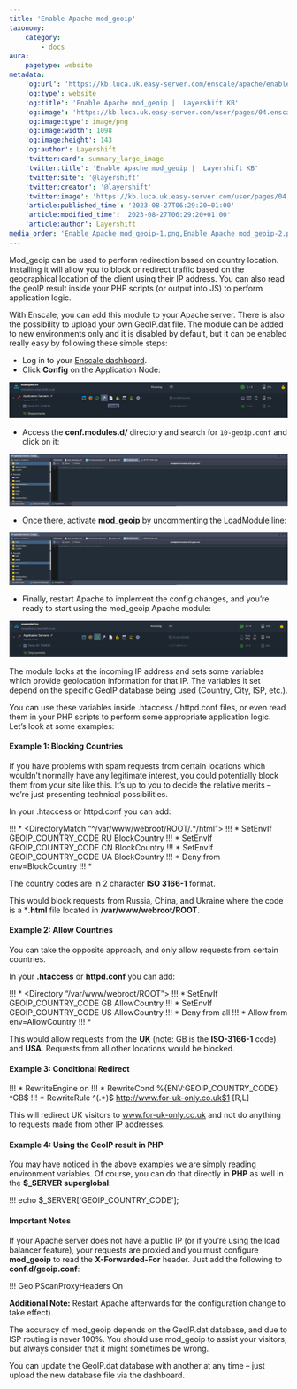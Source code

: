 ```yaml
---
title: 'Enable Apache mod_geoip'
taxonomy:
    category:
        - docs
aura:
    pagetype: website
metadata:
    'og:url': 'https://kb.luca.uk.easy-server.com/enscale/apache/enable-apache-mod_geoip'
    'og:type': website
    'og:title': 'Enable Apache mod_geoip |  Layershift KB'
    'og:image': 'https://kb.luca.uk.easy-server.com/user/pages/04.enscale/01.apache/02.enable-apache-mod_geoip/Enable Apache mod_geoip-1.png'
    'og:image:type': image/png
    'og:image:width': 1098
    'og:image:height': 143
    'og:author': Layershift
    'twitter:card': summary_large_image
    'twitter:title': 'Enable Apache mod_geoip |  Layershift KB'
    'twitter:site': '@layershift'
    'twitter:creator': '@layershift'
    'twitter:image': 'https://kb.luca.uk.easy-server.com/user/pages/04.enscale/01.apache/02.enable-apache-mod_geoip/Enable Apache mod_geoip-1.png'
    'article:published_time': '2023-08-27T06:29:20+01:00'
    'article:modified_time': '2023-08-27T06:29:20+01:00'
    'article:author': Layershift
media_order: 'Enable Apache mod_geoip-1.png,Enable Apache mod_geoip-2.png,Enable Apache mod_geoip-3.png'
---
```


Mod_geoip can be used to perform redirection based on country location. Installing it will allow you to block or redirect traffic based on the geographical location of the client using their IP address. You can also read the geoIP result inside your PHP scripts (or output into JS) to perform application logic.

With Enscale, you can add this module to your Apache server. There is also the possibility to upload your own GeoIP.dat file. The module can be added to new environments only and it is disabled by default, but it can be enabled really easy by following these simple steps:

* Log in to your [Enscale dashboard](https://app.enscale.cloud/).
* Click **Config** on the Application Node:
 
![Enable%20Apache%20mod_geoip-1](Enable%20Apache%20mod_geoip-1.png "Enable%20Apache%20mod_geoip-1")

* Access the **conf.modules.d/** directory and search for `10-geoip.conf` and click on it:

![Enable%20Apache%20mod_geoip-2](Enable%20Apache%20mod_geoip-2.png "Enable%20Apache%20mod_geoip-2")

* Once there, activate **mod_geoip** by uncommenting the LoadModule line:

![Enable%20Apache%20mod_geoip-2](Enable%20Apache%20mod_geoip-2.png "Enable%20Apache%20mod_geoip-2")

* Finally, restart Apache to implement the config changes, and you’re ready to start using the mod_geoip Apache module:

![Enable%20Apache%20mod_geoip-3](Enable%20Apache%20mod_geoip-3.png "Enable%20Apache%20mod_geoip-3")

The module looks at the incoming IP address and sets some variables which provide geolocation information for that IP. The variables it set depend on the specific GeoIP database being used (Country, City, ISP, etc.).

You can use these variables inside .htaccess / httpd.conf files, or even read them in your PHP scripts to perform some appropriate application logic. Let’s look at some examples:

#### Example 1: Blocking Countries

If you have problems with spam requests from certain locations which wouldn’t normally have any legitimate interest, you could potentially block them from your site like this. It’s up to you to decide the relative merits – we’re just presenting technical possibilities.

In your .htaccess or httpd.conf you can add:

!!! * <DirectoryMatch “^/var/www/webroot/ROOT/.*/html”>
!!! * SetEnvIf GEOIP_COUNTRY_CODE RU BlockCountry
!!! * SetEnvIf GEOIP_COUNTRY_CODE CN BlockCountry
!!! * SetEnvIf GEOIP_COUNTRY_CODE UA BlockCountry
!!! * Deny from env=BlockCountry
!!! * </DirectoryMatch>

The country codes are in 2 character **ISO 3166-1** format.

This would block requests from Russia, China, and Ukraine where the code is a ***.html** file located in **/var/www/webroot/ROOT**.

#### Example 2: Allow Countries

You can take the opposite approach, and only allow requests from certain countries.

In your **.htaccess** or **httpd.conf** you can add:

!!! * <Directory “/var/www/webroot/ROOT”>
!!! * SetEnvIf GEOIP_COUNTRY_CODE GB AllowCountry
!!! * SetEnvIf GEOIP_COUNTRY_CODE US AllowCountry
!!! * Deny from all
!!! * Allow from env=AllowCountry
!!! * </Directory>

This would allow requests from the **UK** (note: GB is the **ISO-3166-1** code) and **USA**. Requests from all other locations would be blocked.

#### Example 3: Conditional Redirect

!!! * RewriteEngine on
!!! * RewriteCond %{ENV:GEOIP_COUNTRY_CODE} ^GB$
!!! * RewriteRule ^(.*)$ http://www.for-uk-only.co.uk$1 [R,L]

This will redirect UK visitors to www.for-uk-only.co.uk and not do anything to requests made from other IP addresses.

#### Example 4: Using the GeoIP result in PHP

You may have noticed in the above examples we are simply reading environment variables. Of course, you can do that directly in **PHP** as well in the **$_SERVER superglobal**:

!!! echo $_SERVER['GEOIP_COUNTRY_CODE'];

#### Important Notes

If your Apache server does not have a public IP (or if you’re using the load balancer feature), your requests are proxied and you must configure **mod_geoip** to read the **X-Forwarded-For** header. Just add the following to **conf.d/geoip.conf**:

!!! GeoIPScanProxyHeaders On

**Additional Note:** Restart Apache afterwards for the configuration change to take effect).

The accuracy of mod_geoip depends on the GeoIP.dat database, and due to ISP routing is never 100%. You should use mod_geoip to assist your visitors, but always consider that it might sometimes be wrong.

You can update the GeoIP.dat database with another at any time – just upload the new database file via the dashboard.